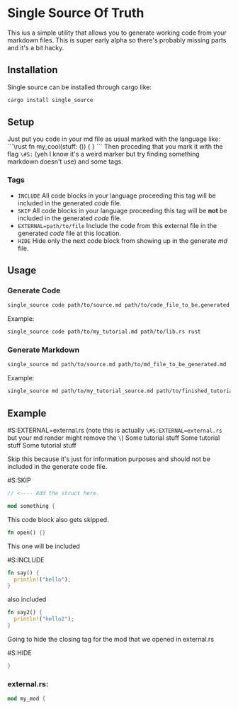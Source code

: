 # Single Source Of Truth
This ius a simple utility that allows you to generate working code from your markdown files.
This is super early alpha so there's probably missing parts and it's a bit hacky.

## Installation
Single source can be installed through cargo like:
```bash
cargo install single_source
```

## Setup
Just put you code in your md file as usual marked with the language like:
\`\`\`\rust
fn my_cool(stuff: ()) {
}
\`\`\`
Then proceding that you mark it with the flag `\#S:` (yeh I know it's a weird marker but try finding something markdown doesn't use) and some tags.
### Tags
- `INCLUDE` All code blocks in your language proceeding this tag will be included in the generated _code_ file.
- `SKIP` All code blocks in your language proceeding this tag will be __not__ be included in the generated _code_ file.
- `EXTERNAL=path/to/file` Include the code from this external file in the generated _code_ file at this location.
- `HIDE` Hide only the next code block from showing up in the generate _md_ file.

## Usage
### Generate Code
```bash
single_source code path/to/source.md path/to/code_file_to_be.generated lang
```
Example:
```bash
single_source code path/to/my_tutorial.md path/to/lib.rs rust 
```
### Generate Markdown 
```bash
single_source md path/to/source.md path/to/md_file_to_be_generated.md
```
Example:
```bash
single_source md path/to/my_tutorial_source.md path/to/finished_tutorial.md
```

## Example
\#S:EXTERNAL=external.rs
(note this is actually `\#S:EXTERNAL=external.rs` but your md render might remove the `\`)
Some tutorial stuff 
Some tutorial stuff 
Some tutorial stuff 

Skip this because it's just for information purposes and should not be included in the generate code file.

\#S:SKIP
```rust
// <---- Add the struct here.

mod something {
```
This code block also gets skipped.
```rust
fn open() {}
```
This one will be included

\#S:INCLUDE
```rust
fn say() {
  println!("hello");
}
```
also included
```rust
fn say2() {
  println!("hello2");
}
```
Going to hide the closing tag for the mod that we opened in external.rs

\#S:HIDE
```rust
}
```

### external.rs:
```rust
mod my_mod {
```
